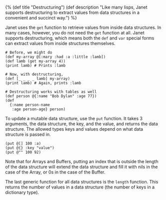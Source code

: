{%
(def title "Destructuring")
(def description "Like many lisps, Janet supports destructuring to
 extract values from data structures in a convenient and succinct way.")
%}

Janet uses the `get` function to retrieve values from inside data
structures.  In many cases, however, you do not need the `get`
function at all. Janet supports destructuring, which means both the
`def` and `var` special forms can extract values from inside
structures themselves.

```janet
# Before, we might do
(def my-array @[:mary :had :a :little :lamb])
(def lamb (get my-array 4))
(print lamb) # Prints :lamb

# Now, with destructuring,
(def [_ _ _ _ lamb] my-array)
(print lamb) # Again, prints :lamb

# Destructuring works with tables as well
(def person @{:name "Bob Dylan" :age 77})
(def
  {:name person-name
   :age person-age} person)
```

To update a mutable data structure, use the `put` function. It takes 3 arguments, the data structure,
the key, and the value, and returns the data structure. The allowed types keys and values
depend on what data structure is passed in.

```janet
(put @[] 100 :a)
(put @{} :key "value")
(put @"" 100 92)
```

Note that for Arrays and Buffers, putting an index that is outside the length of the data structure
will extend the data structure and fill it with nils in the case of the Array,
or 0s in the case of the Buffer.

The last generic function for all data structures is the `length` function. This returns the number of
values in a data structure (the number of keys in a dictionary type).

